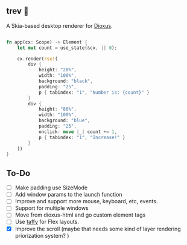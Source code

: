trev 🧩
---

A Skia-based desktop renderer for [Dioxus](https://dioxuslabs.com).

```rust

fn app(cx: Scope) -> Element {
    let mut count = use_state(&cx, || 0);

    cx.render(rsx!(
        div {
            height: "20%",
            width: "100%",
            background: "black",
            padding: "25",
            p { tabindex: "1", "Number is: {count}" }
        }
        div {
            height: "80%",
            width: "100%",
            background: "blue",
            padding: "25",
            onclick: move |_| count += 1,
            p { tabindex: "1", "Increase!" }
        }
    ))
}
```

## To-Do
- [ ] Make padding use SizeMode
- [ ] Add window params to the launch function
- [ ] Improve and support more mouse, keyboard, etc, events.
- [ ] Support for multiple windows
- [ ] Move from dioxus-html and go custom element tags
- [ ] Use [taffy](https://github.com/dioxusLabs/taffy) for Flex layouts.
- [x] Improve the scroll (maybe that needs some kind of layer rendering priorization system? )